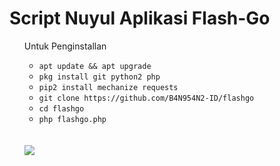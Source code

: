 # Script Nuyul Aplikasi Flash-Go

<ul>
Untuk Penginstallan
<ul>
<li><code>apt update && apt upgrade</code></li>
<li><code>pkg install git python2 php</code></li>
<li><code>pip2 install mechanize requests</code></li>
<li><code>git clone https://github.com/B4N954N2-ID/flashgo</code></li>
<li><code>cd flashgo</code></li>
<li><code>php flashgo.php</code></li>
</ul>
<br />
<br />
<img src="https://github.com/B4N954N2-ID/flashgo/blob/master/Screenshot_20191012-061221.png" />
